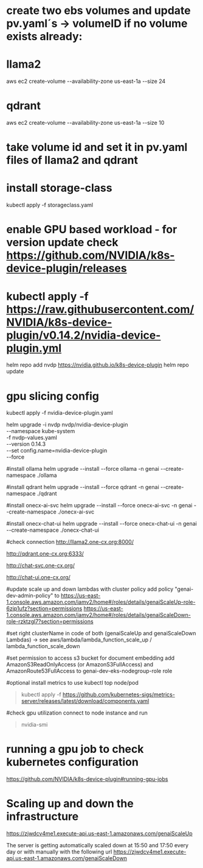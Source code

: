 # create two ebs volumes and update pv.yaml´s -> volumeID if no volume exists already: 
# llama2
aws ec2 create-volume --availability-zone us-east-1a --size 24
# qdrant
aws ec2 create-volume --availability-zone us-east-1a --size 10


# take volume id and set it in pv.yaml files of llama2 and qdrant

# install storage-class
kubectl apply -f storageclass.yaml


# enable GPU based workload - for version update check https://github.com/NVIDIA/k8s-device-plugin/releases

# kubectl apply -f https://raw.githubusercontent.com/NVIDIA/k8s-device-plugin/v0.14.2/nvidia-device-plugin.yml

helm repo add nvdp https://nvidia.github.io/k8s-device-plugin
helm repo update
# gpu slicing config

kubectl apply -f nvidia-device-plugin.yaml

helm upgrade -i nvdp nvdp/nvidia-device-plugin \
  --namespace kube-system \
  -f nvdp-values.yaml \
  --version 0.14.3 \
  --set config.name=nvidia-device-plugin \
  --force





#install ollama
helm upgrade --install --force ollama -n genai --create-namespace ./ollama

#install qdrant
helm upgrade --install --force qdrant -n genai --create-namespace ./qdrant

#install onecx-ai-svc
helm upgrade --install --force onecx-ai-svc -n genai --create-namespace ./onecx-ai-svc

#install onecx-chat-ui
helm upgrade --install --force onecx-chat-ui -n genai --create-namespace ./onecx-chat-ui


#check connection
http://llama2.one-cx.org:8000/

http://qdrant.one-cx.org:6333/

http://chat-svc.one-cx.org/

http://chat-ui.one-cx.org/

#update scale up and down lambdas with cluster policy
add policy "genai-dev-admin-policy" to 
https://us-east-1.console.aws.amazon.com/iamv2/home#/roles/details/genaiScaleUp-role-6zjp1ufz?section=permissions
https://us-east-1.console.aws.amazon.com/iamv2/home#/roles/details/genaiScaleDown-role-rzktzgl7?section=permissions

#set right clusterName in code of both (genaiScaleUp and genaiScaleDown Lambdas) -> see aws/lambda/lambda_function_scale_up / lambda_function_scale_down


#set permission to access s3 bucket for document embedding
add AmazonS3ReadOnlyAccess (or AmazonS3FullAccess) and AmazonRoute53FullAccess to genai-dev-eks-nodegroup-role role


#optional install metrics to use kubectl top node/pod
>kubectl apply -f https://github.com/kubernetes-sigs/metrics-server/releases/latest/download/components.yaml



#check gpu utilization
connect to node instance and run
> nvidia-smi

# running a gpu job to check kubernetes configuration
https://github.com/NVIDIA/k8s-device-plugin#running-gpu-jobs






# Scaling up and down the infrastructure
https://zjwdcv4me1.execute-api.us-east-1.amazonaws.com/genaiScaleUp
 
 
The server is getting  automatically scaled down at 15:50 and 17:50 every day or with manually with the following url
https://zjwdcv4me1.execute-api.us-east-1.amazonaws.com/genaiScaleDown